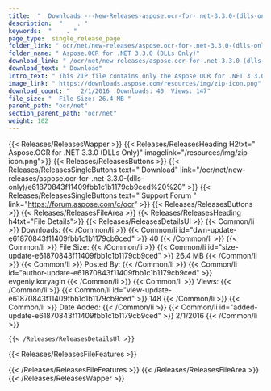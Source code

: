 ```yaml
---
title:  "  Downloads ---New-Releases-aspose.ocr-for-.net-3.3.0-(dlls-only) . " 
description:  "    . " 
keywords:  "    . " 
page_type:  single_release_page
folder_link: " ocr/net/new-releases/aspose.ocr-for-.net-3.3.0-(dlls-only)/"
folder_name: " Aspose.OCR for .NET 3.3.0 (DLLs Only)"
download_link: " /ocr/net/new-releases/aspose.ocr-for-.net-3.3.0-(dlls-only)/e61870843f11409fbb1c1b1179cb9ced"
download_text: " Download"
Intro_text: " This ZIP file contains only the Aspose.OCR for .NET 3.3.0 assemblies. These asse..."
image_link: " https://downloads.aspose.com/resources/img/zip-icon.png"
download_count: "   2/1/2016  Downloads: 40  Views: 147"
file_size: "  File Size: 26.4 MB "
parent_path: "ocr/net"
section_parent_path: "ocr/net"
weight: 102 
---
```


{{< Releases/ReleasesWapper >}}
  {{< Releases/ReleasesHeading H2txt=" Aspose.OCR for .NET 3.3.0 (DLLs Only)" imagelink="/resources/img/zip-icon.png">}}
  {{< Releases/ReleasesButtons >}}
    {{< Releases/ReleasesSingleButtons text=" Download" link="/ocr/net/new-releases/aspose.ocr-for-.net-3.3.0-(dlls-only)/e61870843f11409fbb1c1b1179cb9ced%20%20" >}}
    {{< Releases/ReleasesSingleButtons text=" Support Forum " link="https://forum.aspose.com/c/ocr" >}}
  {{< Releases/ReleasesButtons >}}
  {{< Releases/ReleasesFileArea >}}
    {{< Releases/ReleasesHeading h4txt="File Details">}}
    {{< Releases/ReleasesDetailsUl >}}
            {{< Common/li  >}} Downloads: {{< /Common/li >}} 
      {{< Common/li id="dwn-update-e61870843f11409fbb1c1b1179cb9ced" >}} 40 {{< /Common/li >}} 
      {{< Common/li  >}} File Size: {{< /Common/li >}} 
      {{< Common/li id="size-update-e61870843f11409fbb1c1b1179cb9ced" >}} 26.4 MB {{< /Common/li >}} 
      {{< Common/li  >}} Posted By: {{< /Common/li >}} 
      {{< Common/li id="author-update-e61870843f11409fbb1c1b1179cb9ced" >}} evgeniy.koryagin {{< /Common/li >}} 
      {{< Common/li  >}} Views: {{< /Common/li >}} 
      {{< Common/li id="view-update-e61870843f11409fbb1c1b1179cb9ced" >}} 148 {{< /Common/li >}} 
      {{< Common/li  >}} Date Added: {{< /Common/li >}} 
      {{< Common/li id="added-update-e61870843f11409fbb1c1b1179cb9ced" >}} 2/1/2016 {{< /Common/li >}} 

    {{< /Releases/ReleasesDetailsUl >}}

  {{< Releases/ReleasesFileFeatures >}}
      
  {{< /Releases/ReleasesFileFeatures >}}
 {{< /Releases/ReleasesFileArea >}}
{{< /Releases/ReleasesWapper >}}


